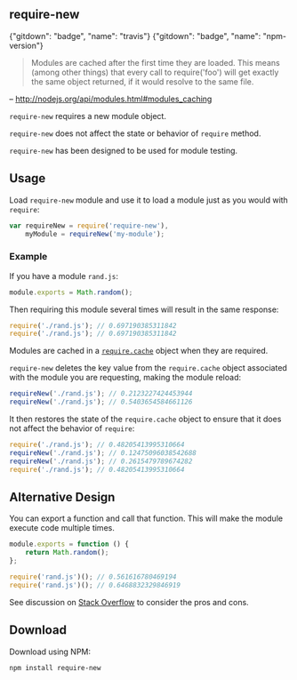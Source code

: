 ## require-new

{"gitdown": "badge", "name": "travis"}
{"gitdown": "badge", "name": "npm-version"}

> Modules are cached after the first time they are loaded. This means (among other things) that every call to require('foo') will get exactly the same object returned, if it would resolve to the same file.

– http://nodejs.org/api/modules.html#modules_caching

`require-new` requires a new module object.

`require-new` does not affect the state or behavior of `require` method.

`require-new` has been designed to be used for module testing.

## Usage

Load `require-new` module and use it to load a module just as you would with `require`:

```js
var requireNew = require('require-new'),
    myModule = requireNew('my-module');
```

### Example

If you have a module `rand.js`:

```js
module.exports = Math.random();
```

Then requiring this module several times will result in the same response:

```js
require('./rand.js'); // 0.697190385311842
require('./rand.js'); // 0.697190385311842
```

Modules are cached in a [`require.cache`](http://nodejs.org/api/globals.html#globals_require_cache) object when they are required. 

`require-new` deletes the key value from the `require.cache` object associated with the module you are requesting, making the module reload:

```js
requireNew('./rand.js'); // 0.2123227424453944
requireNew('./rand.js'); // 0.5403654584661126
```

It then restores the state of the `require.cache` object to ensure that it does not affect the behavior of `require`:

```js
require('./rand.js'); // 0.48205413995310664
requireNew('./rand.js'); // 0.12475096038542688
requireNew('./rand.js'); // 0.2615479789674282
require('./rand.js'); // 0.48205413995310664
```

## Alternative Design

You can export a function and call that function. This will make the module execute code multiple times.

```js
module.exports = function () {
    return Math.random();
};
```

```js
require('rand.js')(); // 0.561616780469194
require('rand.js')(); // 0.6468832329846919
```

See discussion on [Stack Overflow](http://stackoverflow.com/questions/9210542/node-js-require-cache-possible-to-invalidate/11477602) to consider the pros and cons.

## Download

Download using NPM:

```sh
npm install require-new
```